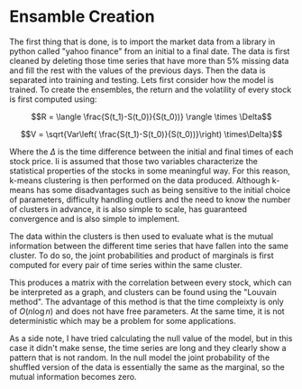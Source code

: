 # Ensamble Creation


The first thing that is done, is to import the market data from a library in python called "yahoo finance" from an initial to a final date. The data is first cleaned by deleting those time series that have more than $5\%$ missing data and fill the rest with the values of the previous days. Then the data is  separated into training and testing. Lets first consider how the model is trained. To create the ensembles, the return and the volatility of every stock is first computed using:

$$R = \langle \frac{S(t_1)-S(t_0)}{S(t_0))} \rangle \times \Delta$$ 

$$V = \sqrt{Var\left( \frac{S(t_1)-S(t_0)}{S(t_0))}\right) \times\Delta}$$

Where the $\Delta$ is the time difference between the initial and final times of each stock price. Ii is assumed that those two variables characterize the statistical properties of the stocks in some meaningful way. For this reason, k-means clustering is then performed on the data produced. Although k-means has some disadvantages such as being sensitive to the initial choice of parameters, difficulty handling outliers and the need to know the number of clusters in advance, it is also simple to scale, has guaranteed convergence and is also simple to implement.

The data within the clusters is then used to evaluate what is the mutual information between the different time series that have fallen into the same cluster. To do so, the joint probabilities and product of marginals is first computed for every pair of time series within the same cluster.  

This produces a matrix with the correlation between every stock, which can be interpreted as a graph, and clusters can be found using the "Louvain method". The advantage of this method is that the time compleixty is only of $O(n\log n)$ and does not have free parameters. At the same time, it is not deterministic which may be a problem for some applications. 

As a side note, I have tried calculating the null value of the model, but in this case it didn't make sense, the time series are long and they clearly show a pattern that is not random. In the null model the joint probability of the shuffled version of the data is essentially the same as the marginal, so the mutual information becomes zero. 

